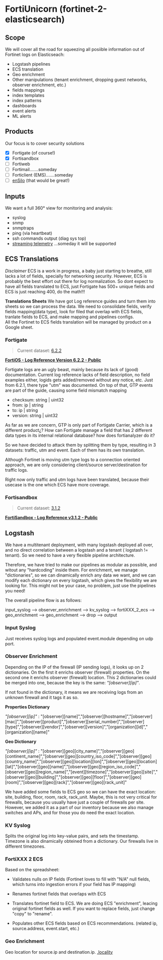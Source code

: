# FortiUnicorn (fortinet-2-elasticsearch)

## Scope
We will cover all the road for squeezing all posiible information out of Fortinet logs on Elasticseach:
* Logstash pipelines
* ECS translation
* Geo enrichment
* Other manipulations (tenant enrichment, dropping guest networks, observer enrichment, etc.)
* fields mappings
* index templates
* index patterns
* dashboards
* event alerts
* ML alerts

## Products 
Our focus is to cover security solutions
- [x] Fortigate (of course!)
- [x] Fortisandbox
- [ ] Fortiweb
- [ ] Fortimail.......someday
- [ ] Forticlient (EMS).......someday
- [ ] [enSilo](https://www.fortinet.com/products/fortinet-acquires-ensilo.html) (that would be great!)

## Inputs
We want a full 360° view for monitoring and analysis: 
* syslog
* snmp
* snmptraps
* ping (via heartbeat)
* ssh commands output (diag sys top)
* [streaming telemetry](http://www.openconfig.net/projects/telemetry/) ...someday it will be supported

## ECS Translations
*Disclaimer*
ECS is a work in progress, a baby just starting to breathe, still lacks a lot of fields, specially for networking security. However, ECS is probably the best effort out there for log normalization. 
So dont expect to have all fields translated to ECS, just Fortigate has 500+ unique fields and ECS is just reaching 400, do the math!!!

**Translations Sheets**
We have got Log reference guides and turn them into sheets so we can process the data. We need to consolidate fields, verify fields mapping(data type), look for filed that overlap with ECS fields, tranlate fields to ECS, and make mapping and pipelines configs.  
All the Fortinet to ECS fields translation will be managed by product on a Google sheet.

### Fortigate
> Current dataset: [6.2.2](https://fortinetweb.s3.amazonaws.com/docs.fortinet.com/v2/attachments/ed572394-e556-11e9-8977-00505692583a/FortiOS_6.2.2_Log_Reference.pdf)

**[FortiOS - Log Reference Version 6.2.2 - Public](https://docs.google.com/spreadsheets/d/1hZYIcozgZQhyXTekOJbXujFBAN-YnJ2cQFP_T0ejuio/edit?usp=sharing)**

Fortigate logs are an ugly beast, mainly because its lack of (good) documentation. Current log reference lacks of field description, no field examples either, logids gets added/removed without any notice, etc. Just from 6.2.1, there type "utm" was documented. On top of that, GTP events are part of the guide, causing some field mismatch mapping 

* checksum: string  | uint32
* from: ip  | string
* to: ip  | string
* version: string  | uint32

As far as we are concern, GTP is only part of Fortigate Carrier, which is a different product¿? How can Fortigate manage a field that has 2 different data types in its internal relational database? how does fortianalyzer do it?

So we have decided to attack them by splitting them by type, resulting in 3 datasets: traffic, utm and event. Each of them has its own translation.

Although Fortinet is moving utm type logs to a connection oriented approach, we are only considering client/source server/destination for traffic logs.

Right now only traffic and utm logs have been translated, because their usecase is the one which ECS have more coverage.

### Fortisandbox
> Current dataset: [3.1.2](https://fortinetweb.s3.amazonaws.com/docs.fortinet.com/v2/attachments/8bd13f46-f447-11e9-8977-00505692583a/FortiSandbox-3.1.2-Log_Reference.pdf)

**[FortiSandbox - Log Reference v3.1.2 - Public](https://docs.google.com/spreadsheets/d/1QlR_9d4TzLCeZ4SOzT8pFtPKtflupVsH0z3W7bDLtWc/edit?usp=sharing)**

## Logstash

We have a multitenant deployment, with many logstash deployed all over, and no direct correlation between a logstash and a tenant ( logstash != tenant). So we need to have a very flexible pipeline architecture. 

Therefore, we have tried to make our pipelines as modular as possible, and witout any "hardcoding" inside them. For enrichment, we manage "dictionaries", so we can dinamically enrich any data we want, and we can modify each dictionary on every logstash, which gives the flexibility we are looking for. This might not be your case, no problem, just use the pipelines you need!

The overall pipeline flow is as follows:

input_syslog --> observer_enrichment --> kv_syslog --> fortiXXX_2_ecs --> geo_enrichment --> geo_enrichment --> drop --> output

### Input Syslog

Just receives syslog logs and populated event.module depending on udp port.

### Observer Enrichment

Depending on the IP of the firewall (IP sending logs), it looks up on 2 dictionaries. On the first it enrichs observer (firewall) properties. On the second one it enrichs observer (firewall) location. This 2 dictionaries could be merged into one, because the key is the same: *"[observer][ip]"*. 

If not found in the dictionary, it means we are receiving logs from an unknown firewall and it tags it as so.

**Properties Dictionary**

*"[observer][ip]"* : "[observer][name]","[observer][hostname]","[observer][mac]","[observer][product]","[observer][serial_number]","[observer][type]","[observer][vendor]","[observer][version]","[organization][id]","[organization][name]"

**Geo Dictionary**

*"[observer][ip]"* : "[observer][geo][city_name]","[observer][geo][continent_name]","[observer][geo][country_iso_code]","[observer][geo][country_name]","[observer][geo][location][lon]","[observer][geo][location][lat]","[observer][geo][name]","[observer][geo][region_iso_code]","[observer][geo][region_name]","[event][timezone]","[observer][geo][site]","[observer][geo][building]","[observer][geo][floor]","[observer][geo][room]","[observer][geo][rack]","[observer][geo][rack_unit]"

We have added some fields to ECS geo so we can have the exact location: site, building, floor, room, rack, rack_unit.
Maybe, this is not very critical for firewalls, because you usually have just a couple of firewalls per site. However, we added it as a part of our inventory because we also manage switches and APs, and for those you do need the exact location.

### KV Syslog

Splits the original log into key-value pairs, and sets the timestamp. Timezone is also dinamically obteined from a dictionary. Our firewalls live in different timezones.

### FortiXXX 2 ECS

Based on the spreadsheet: 

* Validates nulls on IP fields (Fortinet loves to fill with "N/A" null fields, which turns into ingestion errors if your field has IP mapping)

* Renames fortinet fields that overlaps with ECS

* Translates fortinet field to ECS. We are doing ECS "enrichment", leacing original fortinet fields as well. If you want to replace fields, just change "copy" to "rename".

* Populates other ECS fields based on ECS recommendations. (related ip, source.address, event.start, etc.)

### Geo Enrichment

Geo  location for source.ip and destination.ip. 
[.locality](https://github.com/elastic/ecs/pull/288)


           
